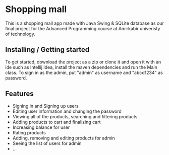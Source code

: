 # Shopping mall

This is a shopping mall app made with Java Swing & SQLite database as our final project for the Advanced Programming course at Amirkabir univeristy of technology.

## Installing / Getting started

To get started, download the project as a zip or clone it and open it with an ide such as Intellij Idea, install the maven dependencies and run the Main class.
To sign in as the admin, put "admin" as username and "abcd1234" as password.

## Features

* Signing in and Signing up users
* Editing user information and changing the password
* Viewing all of the products, searching and filtering products
* Adding products to cart and finalizing cart
* Increasing balance for user
* Rating products
* Adding, removing and editing products for admin
* Seeing the list of users for admin
* ...
